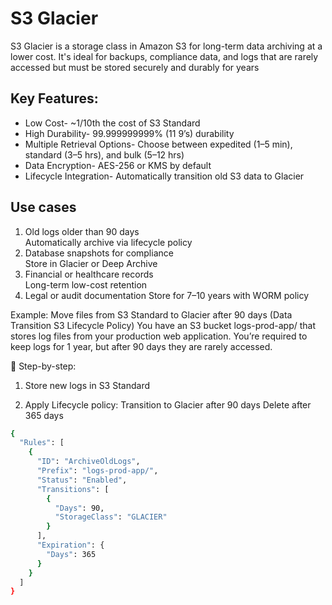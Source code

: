 # S3 Glacier
S3 Glacier is a storage class in Amazon S3 for long-term data archiving at a lower cost. It's ideal for backups, compliance data, and logs that are rarely accessed but must be stored securely and durably for years

## Key Features:

- Low Cost-  ~1/10th the cost of S3 Standard
- High Durability- 99.999999999% (11 9’s) durability
- Multiple Retrieval Options-	Choose between expedited (1–5 min), standard (3–5 hrs), and bulk (5–12 hrs)
- Data Encryption- AES-256 or KMS by default
- Lifecycle Integration- Automatically transition old S3 data to Glacier

## Use cases
1. Old logs older than 90 days	
Automatically archive via lifecycle policy
2. Database snapshots for compliance	
Store in Glacier or Deep Archive
3. Financial or healthcare records	
Long-term low-cost retention
4. Legal or audit documentation	
Store for 7–10 years with WORM policy

Example: Move files from S3 Standard to Glacier after 90 days (Data Transition S3 Lifecycle Policy)
You have an S3 bucket logs-prod-app/ that stores log files from your production web application.
You’re required to keep logs for 1 year, but after 90 days they are rarely accessed.

🔹 Step-by-step:
1. Store new logs in S3 Standard

2. Apply Lifecycle policy:
    Transition to Glacier after 90 days
    Delete after 365 days

```bash
{
  "Rules": [
    {
      "ID": "ArchiveOldLogs",
      "Prefix": "logs-prod-app/",
      "Status": "Enabled",
      "Transitions": [
        {
          "Days": 90,
          "StorageClass": "GLACIER"
        }
      ],
      "Expiration": {
        "Days": 365
      }
    }
  ]
}
```
